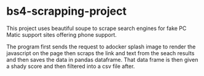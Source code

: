 # bs4-scrapping-project

This project uses beautiful soupe to scrape search engines for fake PC Matic support sites offering phone support.

The program first sends the request to  adocker splash image to render the javascript on the page then scraps the link and text from the seach results and then saves the data in pandas dataframe. That data frame is then given a shady score and then filtered into a csv file after.

